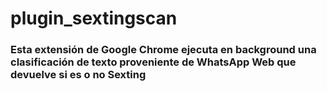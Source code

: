 # plugin_sextingscan
### Esta extensión de Google Chrome ejecuta en background una clasificación de texto proveniente de WhatsApp Web que devuelve si es o no Sexting
